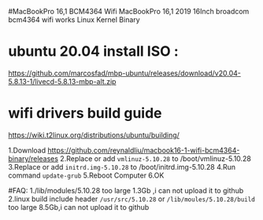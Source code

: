 #MacBookPro 16,1 BCM4364 Wifi 
MacBookPro 16,1 2019 16Inch broadcom bcm4364 wifi works  Linux Kernel Binary

# ubuntu 20.04 install ISO  :
https://github.com/marcosfad/mbp-ubuntu/releases/download/v20.04-5.8.13-1/livecd-5.8.13-mbp-alt.zip
# wifi drivers build guide 
https://wiki.t2linux.org/distributions/ubuntu/building/

1.Download https://github.com/reynaldliu/macbook16-1-wifi-bcm4364-binary/releases
2.Replace or add  `vmlinuz-5.10.28`  to /boot/vmlinuz-5.10.28
3.Replace or add   `initrd.img-5.10.28` to /boot/initrd.img-5.10.28
4.Run command `update-grub`
5.Reboot Computer
6.OK

#FAQ:
1./lib/modules/5.10.28 too large 1.3Gb ,i can not upload it to github
2.linux build include header `/usr/src/5.10.28`  or `/lib/moules/5.10.28/build` too large 8.5Gb,i can not upload it to github

